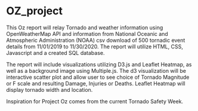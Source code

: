# OZ_project

This Oz report will relay Tornado and weather information using OpenWeatherMap API and information from National Oceanic and Atmospheric Administration (NOAA) csv download of 500 tornadic event details from 11/01/2019 to 11/30/2020. The report will utilize HTML, CSS, Javascript and a created SQL database. 

The report will include visualizations utilizing D3.js and Leaflet Heatmap, as well as a background image using Multiple.js. The d3 visualization will be interactive scatter plot and allow user to see choice of Tornado Magnitude or F scale and resulting Damage, Injuries or Deaths. Leaflet Heatmap will display tornado width and location. 

Inspiration for Project Oz comes from the current Tornado Safety Week.  

